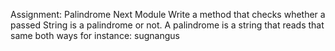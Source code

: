 Assignment: Palindrome Next Module
Write a method that checks whether a passed String is a palindrome or not. A palindrome is a string that reads that same both ways for instance: sugnangus
